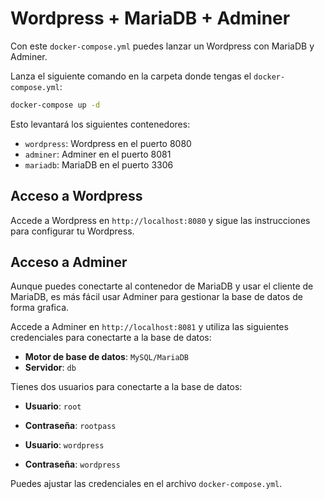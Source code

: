 # Wordpress + MariaDB + Adminer

Con este `docker-compose.yml` puedes lanzar un Wordpress con MariaDB y Adminer.

Lanza el siguiente comando en la carpeta donde tengas el `docker-compose.yml`:

```bash
docker-compose up -d
```

Esto levantará los siguientes contenedores:

- `wordpress`: Wordpress en el puerto 8080
- `adminer`: Adminer en el puerto 8081
- `mariadb`: MariaDB en el puerto 3306

## Acceso a Wordpress

Accede a Wordpress en `http://localhost:8080` y sigue las instrucciones para configurar tu Wordpress.

## Acceso a Adminer

Aunque puedes conectarte al contenedor de MariaDB y usar el cliente de MariaDB, es más fácil usar Adminer para gestionar la base de datos de forma grafica.

Accede a Adminer en `http://localhost:8081` y utiliza las siguientes credenciales para conectarte a la base de datos:

- **Motor de base de datos**: `MySQL/MariaDB`
- **Servidor**: `db`

Tienes dos usuarios para conectarte a la base de datos:

- **Usuario**: `root`
- **Contraseña**: `rootpass`

- **Usuario**: `wordpress`
- **Contraseña**: `wordpress`

Puedes ajustar las credenciales en el archivo `docker-compose.yml`.
